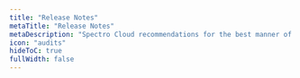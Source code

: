 ```yaml
---
title: "Release Notes"
metaTitle: "Release Notes"
metaDescription: "Spectro Cloud recommendations for the best manner of operations"
icon: "audits"
hideToC: true
fullWidth: false
---
```

